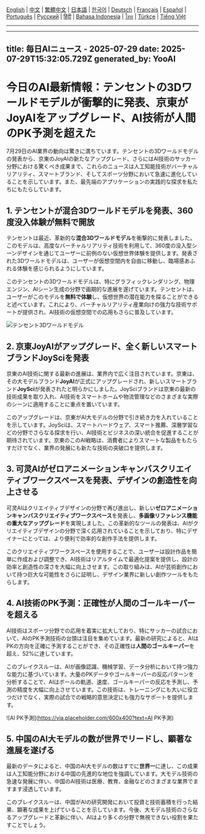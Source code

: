 [English](./en.md) | [中文](./zh.md) | [繁體中文](./zh-TW.md) | [日本語](./ja.md) | [한국어](./ko.md) | [Deutsch](./de.md) | [Français](./fr.md) | [Español](./es.md) | [Português](./pt.md) | [Русский](./ru.md) | [हिंदी](./hi.md) | [Bahasa Indonesia](./id.md) | [ไทย](./th.md) | [Türkçe](./tr.md) | [Tiếng Việt](./vi.md)

---

---
title: 毎日AIニュース - 2025-07-29
date: 2025-07-29T15:32:05.729Z
generated_by: YooAI
---

# 今日のAI最新情報：テンセントの3Dワールドモデルが衝撃的に発表、京東がJoyAIをアップグレード、AI技術が人間のPK予測を超えた

7月29日のAI業界の動向は驚きに満ちています。テンセントの3Dワールドモデルの発表から、京東のJoyAIの新たなアップグレード、さらにはAI技術のサッカー分野における驚くべき成果まで、これらのニュースは人工知能技術がバーチャルリアリティ、スマートブランド、そしてスポーツ分野において急速に進化していることを示しています。また、最先端のアプリケーションの実践的な探求を私たちにもたらしています。

## 1. テンセントが混合3Dワールドモデルを発表、360度没入体験が無料で開放

テンセントは最近、革新的な**混合3Dワールドモデル**を衝撃的に発表しました。このモデルは、高度なバーチャルリアリティ技術を利用して、360度の没入型シーンデザインを通じてユーザーに前例のない仮想世界体験を提供します。発表された3Dワールドモデルは、ユーザーが仮想空間内を自由に移動し、臨場感あふれる体験を感じられるようにしています。

このテンセントの3Dワールドモデルは、特にグラフィックレンダリング、物理エンジン、AIシーン生成の分野で画期的な進展を遂げています。テンセントは、ユーザーがこのモデルを**無料で体験**し、仮想世界の潜在能力を探ることができると述べています。これにより、バーチャルリアリティ産業向けの強力な技術サポートが提供され、AI技術の仮想空間での応用もさらに普及しています。

![テンセント3Dワールドモデル](https://via.placeholder.com/600x400?text=テンセント3Dワールドモデル)

## 2. 京東JoyAIがアップグレード、全く新しいスマートブランドJoySciを発表

京東のAI技術に関する最新の進展は、業界内で広く注目されています。京東は、その大モデルブランド**JoyAI**が正式にアップグレードされ、新しいスマートブランド**JoySci**が発表されたと明らかにしました。JoySciブランドは京東の最新の技術成果を取り入れ、AI技術をスマートホームや物流管理などのさまざまな実際のシーンに適用することに重点を置いています。

このアップグレードは、京東がAI大モデルの分野で引き続き力を入れていることを示しています。JoySciは、スマートハードウェア、スマート推薦、深層学習などの分野でさらなる探求を行い、AI技術とビジネスの深い統合を促進することが期待されています。京東のこのAI戦略は、消費者によりスマートな製品をもたらすだけでなく、業界の発展にも新たな技術の突破口を提供します。

## 3. 可灵AIがゼロアニメーションキャンバスクリエイティブワークスペースを発表、デザインの創造性を向上させる

可灵AIはクリエイティブデザインの分野で再び進出し、新しい**ゼロアニメーションキャンバスクリエイティブワークスペース**を発表し、**多画像リファレンス機能の重大なアップグレード**を実現しました。この革新的なツールの発表は、AIがクリエイティブデザインの分野で深く応用されていることを示しており、特にデザイナーにとっては、より便利で効率的な創作手法を提供します。

このクリエイティブワークスペースを使用することで、ユーザーは設計作品を簡単に作成および調整でき、AI技術はリアルタイムで最適化提案を提供し、設計の効率と創造性の深さを大幅に向上させます。この取り組みは、AIが芸術創作において持つ巨大な可能性をさらに証明し、デザイン業界に新しい創作ツールをもたらします。

## 4. AI技術のPK予測：正確性が人間のゴールキーパーを超える

AI技術はスポーツ分野での応用を着実に拡大しており、特にサッカーの試合において、AIのPK予測技術の台頭は注目を集めています。最新の研究によると、AIはPKの方向を正確に予測することができ、その正確性は**人間のゴールキーパー**を超え、52%に達しています。

このブレイクスルーは、AIが画像認識、機械学習、データ分析において持つ強力な能力に基づいています。大量のPKデータやゴールキーパーの反応パターンを分析することで、AIはボールの軌道、速度、ゴールキーパーの反応を予測し、予測の精度を大幅に向上させています。この技術は、トレーニングにも大いに役立つだけでなく、実際の試合での戦略的意思決定にも強力なサポートを提供します。

![AI PK予測](https://via.placeholder.com/600x400?text=AI PK予測)

## 5. 中国のAI大モデルの数が世界でリードし、顕著な進展を遂げる

最新のデータによると、中国のAI大モデルの数はすでに**世界一**に達し、この成果は人工知能分野における中国の先進的な地位を強調しています。大モデル技術の急速な発展に伴い、中国のAI技術は医療、教育、金融などのさまざまな業界でますます浸透しています。

このブレイクスルーは、中国がAIの研究開発において投資と技術蓄積を行った結果、顕著な成果を上げていることを示しています。今後、大モデル技術のさらなるアップグレードと革新に伴い、AIはより多くの分野で無視できない役割を果たすことでしょう。